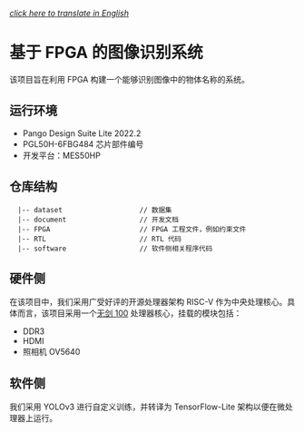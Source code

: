[*click here to translate in English*]()

# 基于 FPGA 的图像识别系统

该项目旨在利用 FPGA 构建一个能够识别图像中的物体名称的系统。

## 运行环境

  * Pango Design Suite Lite 2022.2
  * PGL50H-6FBG484 芯片部件编号
  * 开发平台：MES50HP

## 仓库结构

```
  |-- dataset                   // 数据集
  |-- document                  // 开发文档
  |-- FPGA                      // FPGA 工程文件，例如约束文件
  |-- RTL                       // RTL 代码
  |-- software                  // 软件侧相关程序代码
```

## 硬件侧

在该项目中，我们采用广受好评的开源处理器架构 RISC-V 作为中央处理核心。具体而言，该项目采用一个[无剑 100]() 处理器核心，挂载的模块包括：
  * DDR3
  * HDMI
  * 照相机 OV5640

## 软件侧

我们采用 YOLOv3 进行自定义训练，并转译为 TensorFlow-Lite 架构以便在微处理器上运行。